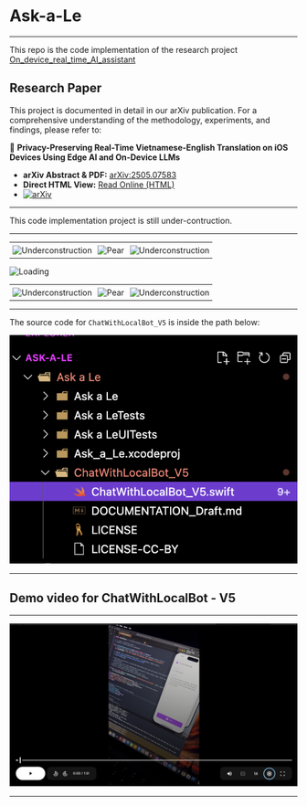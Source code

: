 # Ask-a-Le

---

This repo is the code implementation of the research project [On_device_real_time_AI_assistant](https://github.com/CongLeSolutionX/On_device_real_time_AI_assistant)

## Research Paper

This project is documented in detail in our arXiv publication. For a comprehensive understanding of the methodology, experiments, and findings, please refer to:

📄 **Privacy-Preserving Real-Time Vietnamese-English Translation on iOS Devices Using Edge AI and On-Device LLMs**

*   **arXiv Abstract & PDF:** [arXiv:2505.07583](https://arxiv.org/abs/2505.07583)
*   **Direct HTML View:** [Read Online (HTML)](https://arxiv.org/html/2505.07583v1)
*   [![arXiv](https://img.shields.io/badge/arXiv-2505.07583-b31b1b.svg)](https://arxiv.org/abs/2505.07583)


---

This code implementation project is still under-contruction.


-----



<table style="border: none; border-collapse: collapse;">
  <tr style="border: none;">
    <td style="border: none; padding: 5px;">
      <img src="https://media3.giphy.com/media/v1.Y2lkPTc5MGI3NjExdWtnaTByMHgzbTNtbTZvOWU2eGttcTJjb3BzOGFjMWV2YzFqd21zNCZlcD12MV9pbnRlcm5hbF9naWZfYnlfaWQmY3Q9Zw/hV1dkT2u1gqTUpKdKy/giphy.gif" alt="Underconstruction">
    </td>
    <td style="border: none; padding: 5px;">
      <img src="https://media1.giphy.com/media/v1.Y2lkPTc5MGI3NjExb25obml3Z2JrbDluM3k2ajdhNXBkZjR0dzVzMnh5Z2dkc2k0b2pyeCZlcD12MV9pbnRlcm5hbF9naWZfYnlfaWQmY3Q9Zw/5kl2xiJw8lmfuiO3bR/giphy.gif" alt="Pear">
    </td>
    <td style="border: none; padding: 5px;">
      <img src="https://media3.giphy.com/media/v1.Y2lkPTc5MGI3NjExdWtnaTByMHgzbTNtbTZvOWU2eGttcTJjb3BzOGFjMWV2YzFqd21zNCZlcD12MV9pbnRlcm5hbF9naWZfYnlfaWQmY3Q9Zw/hV1dkT2u1gqTUpKdKy/giphy.gif" alt="Underconstruction">
    </td>
  </tr>
</table>


![Loading](https://media1.giphy.com/media/v1.Y2lkPTc5MGI3NjExMHJxYTBjOWJoYmFtMm8xajNtaGFjdzJmbWI4aW1xZ2IzY2JvM3h1biZlcD12MV9pbnRlcm5hbF9naWZfYnlfaWQmY3Q9Zw/l3nWhI38IWDofyDrW/giphy.gif)


<table style="border: none; border-collapse: collapse;">
  <tr style="border: none;">
    <td style="border: none; padding: 5px;">
      <img src="https://media3.giphy.com/media/v1.Y2lkPTc5MGI3NjExdWtnaTByMHgzbTNtbTZvOWU2eGttcTJjb3BzOGFjMWV2YzFqd21zNCZlcD12MV9pbnRlcm5hbF9naWZfYnlfaWQmY3Q9Zw/hV1dkT2u1gqTUpKdKy/giphy.gif" alt="Underconstruction">
    </td>
    <td style="border: none; padding: 5px;">
      <img src="https://media2.giphy.com/media/v1.Y2lkPTc5MGI3NjExNmE3NDIzNXNuZW5wNWY1YjZ3aGQxYWZ5Mzd1YXYyYndrMWpuZWc4YyZlcD12MV9pbnRlcm5hbF9naWZfYnlfaWQmY3Q9Zw/NjfFpTvyuDmBMB7NTM/giphy.gif" alt="Pear">
    </td>
    <td style="border: none; padding: 5px;">
      <img src="https://media3.giphy.com/media/v1.Y2lkPTc5MGI3NjExdWtnaTByMHgzbTNtbTZvOWU2eGttcTJjb3BzOGFjMWV2YzFqd21zNCZlcD12MV9pbnRlcm5hbF9naWZfYnlfaWQmY3Q9Zw/hV1dkT2u1gqTUpKdKy/giphy.gif" alt="Underconstruction">
    </td>
  </tr>
</table>



---


The source code for `ChatWithLocalBot_V5` is inside the path below: 

![Location_source_code](./assets/Location_source_code.png)

---


## Demo video for ChatWithLocalBot - V5


---
[![Video preview image](./assets/Preview_image.png)](https://drive.google.com/file/d/1QNAN-sRxxt_RjPeua9u3azfgs3Otzb9D/view?usp=sharing)


----
